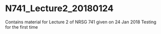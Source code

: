 # N741_Lecture2_20180124
Contains material for Lecture 2 of NRSG 741 given on 24 Jan 2018
Testing for the first time 